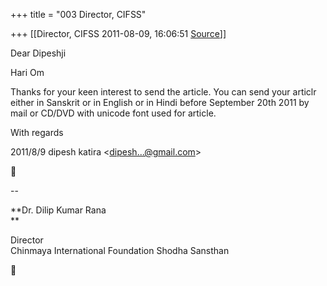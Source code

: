 +++
title = "003 Director, CIFSS"

+++
[[Director, CIFSS	2011-08-09, 16:06:51 [Source](https://groups.google.com/g/bvparishat/c/7mJekriHl6Y)]]



Dear Dipeshji

Hari Om

Thanks for your keen interest to send the article. You can send your articlr either in Sanskrit or in English or in Hindi before September 20th 2011 by mail or CD/DVD with unicode font used for article.



With regards  
  

2011/8/9 dipesh katira \<[dipesh...@gmail.com]()\>



  
  
  
--  

**Dr. Dilip Kumar Rana  
**

Director  
Chinmaya International Foundation Shodha Sansthan  



